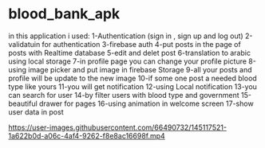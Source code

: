 # blood_bank_apk
in this application i used:
1-Authentication (sign in , sign up and log out)
2-validatuin for authentication
3-firebase auth
4-put posts in the page of posts with Realtime database
5-edit and delet post
6-translation to arabic using local storage
7-in profile page you can change your profile picture
8-using image picker and put image in firebase Storage
9-all your posts and profile will be update to the new image
10-if some one post a needed blood type like yours
11-you will get notification
12-using Local notification
13-you can search for user 
14-by filter users with blood type and government
15-beautiful drawer for pages
16-using animation in welcome screen
17-show user data in post


https://user-images.githubusercontent.com/66490732/145117521-1a622b0d-a06c-4af4-9262-f8e8ac16698f.mp4

